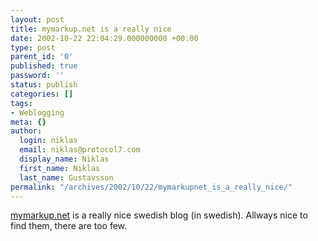 ```yaml
---
layout: post
title: mymarkup.net is a really nice
date: 2002-10-22 22:04:29.000000000 +00:00
type: post
parent_id: '0'
published: true
password: ''
status: publish
categories: []
tags:
- Weblogging
meta: {}
author:
  login: niklas
  email: niklas@protocol7.com
  display_name: Niklas
  first_name: Niklas
  last_name: Gustavsson
permalink: "/archives/2002/10/22/mymarkupnet_is_a_really_nice/"
---
```

[mymarkup.net](http://mymarkup.net/blog/archives/000575.html#000575) is a really nice swedish blog (in swedish). Allways nice to find them, there are too few.

